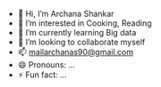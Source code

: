 - 👋 Hi, I’m Archana Shankar
- 👀 I’m interested in Cooking, Reading
- 🌱 I’m currently learning Big data
- 💞️ I’m looking to collaborate myself
- 📫 mailarchanas90@gmail.com
- 😄 Pronouns: ...
- ⚡ Fun fact: ...

<!---
Archanashankar90/Archanashankar90 is a ✨ special ✨ repository because its `README.md` (this file) appears on your GitHub profile.
You can click the Preview link to take a look at your changes.
--->
